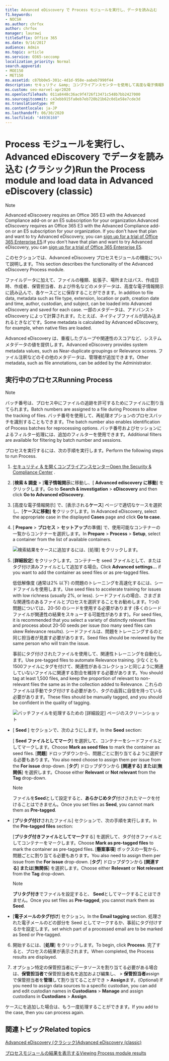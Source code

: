 ```yaml
---
title: Advanced eDiscovery で Process モジュールを実行し、データを読み込む
f1.keywords:
- NOCSH
ms.author: chrfox
author: chrfox
manager: laurawi
titleSuffix: Office 365
ms.date: 9/14/2017
audience: Admin
ms.topic: article
ms.service: O365-seccomp
localization_priority: Normal
search.appverid:
- MOE150
- MET150
ms.assetid: c87bb0e5-301c-4d1d-958e-aabeb7990f44
description: セキュリティ &amp; コンプライアンスセンターを使用して高度な電子情報開示にアクセスし、ケースに対して Process モジュールを実行する方法について説明します。
ms.custom: seo-marvel-apr2020
ms.openlocfilehash: 011a8448c36ac9f4726f13471c548b7bb2427000
ms.sourcegitcommit: c43ebb915fa0eb7eb720b21b62c0d1e58e7cde3d
ms.translationtype: MT
ms.contentlocale: ja-JP
ms.lasthandoff: 06/30/2020
ms.locfileid: "44936160"
---
```

# <a name="run-the-process-module-and-load-data-in-advanced-ediscovery-classic"></a><span data-ttu-id="ceb44-103">Process モジュールを実行し、Advanced eDiscovery でデータを読み込む (クラシック)</span><span class="sxs-lookup"><span data-stu-id="ceb44-103">Run the Process module and load data in Advanced eDiscovery (classic)</span></span>

> [!NOTE]
> <span data-ttu-id="ceb44-104">Advanced eDiscovery requires an Office 365 E3 with the Advanced Compliance add-on or an E5 subscription for your organization.</span><span class="sxs-lookup"><span data-stu-id="ceb44-104">Advanced eDiscovery requires an Office 365 E3 with the Advanced Compliance add-on or an E5 subscription for your organization.</span></span> <span data-ttu-id="ceb44-105">If you don't have that plan and want to try Advanced eDiscovery, you can [sign up for a trial of Office 365 Enterprise E5](https://go.microsoft.com/fwlink/p/?LinkID=698279).</span><span class="sxs-lookup"><span data-stu-id="ceb44-105">If you don't have that plan and want to try Advanced eDiscovery, you can [sign up for a trial of Office 365 Enterprise E5](https://go.microsoft.com/fwlink/p/?LinkID=698279).</span></span> 
  
<span data-ttu-id="ceb44-106">このセクションでは、Advanced eDiscovery プロセスモジュールの機能について説明します。</span><span class="sxs-lookup"><span data-stu-id="ceb44-106">This section describes the functionality of the Advanced eDiscovery Process module.</span></span> 
  
<span data-ttu-id="ceb44-107">ファイルデータに加えて、ファイルの種類、拡張子、場所またはパス、作成日時、作成者、保管担当者、および件名などのメタデータは、高度な電子情報開示に読み込んで、各ケースごとに保存することができます。</span><span class="sxs-lookup"><span data-stu-id="ceb44-107">In addition to file data, metadata such as file type, extension, location or path, creation date and time, author, custodian, and subject, can be loaded into Advanced eDiscovery and saved for each case.</span></span> <span data-ttu-id="ceb44-108">一部のメタデータは、アドバンスト eDiscovery によって計算されます。たとえば、ネイティブファイルが読み込まれるときなどです。</span><span class="sxs-lookup"><span data-stu-id="ceb44-108">Some metadata is calculated by Advanced eDiscovery, for example, when native files are loaded.</span></span> 
  
<span data-ttu-id="ceb44-109">Advanced eDiscovery は、重複したグループや関連性のスコアなど、システムメタデータの値を提供します。</span><span class="sxs-lookup"><span data-stu-id="ceb44-109">Advanced eDiscovery provides system metadata values, such as Near-duplicate groupings or Relevance scores.</span></span> <span data-ttu-id="ceb44-110">ファイル注釈などのその他のメタデータは、管理者が追加できます。</span><span class="sxs-lookup"><span data-stu-id="ceb44-110">Other metadata, such as file annotations, can be added by the Administrator.</span></span> 
  
## <a name="running-process"></a><span data-ttu-id="ceb44-111">実行中のプロセス</span><span class="sxs-lookup"><span data-stu-id="ceb44-111">Running Process</span></span>

> [!NOTE]
> <span data-ttu-id="ceb44-112">バッチ番号は、プロセス中にファイルの追跡を許可するためにファイルに割り当てられます。</span><span class="sxs-lookup"><span data-stu-id="ceb44-112">Batch numbers are assigned to a file during Process to allow the tracking of files.</span></span> <span data-ttu-id="ceb44-113">バッチ番号を使用して、再処理オプションのプロセスバッチを識別することもできます。</span><span class="sxs-lookup"><span data-stu-id="ceb44-113">The batch number also enables identification of Process batches for reprocessing options.</span></span> <span data-ttu-id="ceb44-114">バッチ番号およびセッションによるフィルター処理には、追加のフィルターを使用できます。</span><span class="sxs-lookup"><span data-stu-id="ceb44-114">Additional filters are available for filtering by batch number and sessions.</span></span> 
  
<span data-ttu-id="ceb44-115">プロセスを実行するには、次の手順を実行します。</span><span class="sxs-lookup"><span data-stu-id="ceb44-115">Perform the following steps to run Process.</span></span>
  
1. <span data-ttu-id="ceb44-116">[セキュリティ &amp; を開くコンプライアンスセンター](go-to-the-securitycompliance-center.md)</span><span class="sxs-lookup"><span data-stu-id="ceb44-116">[Open the Security &amp; Compliance Center](go-to-the-securitycompliance-center.md) .</span></span> 
    
2. <span data-ttu-id="ceb44-117">[**検索 &amp; 調査** \> ]**電子情報開示**に移動し、[ **Advanced ediscovery に移動**] をクリックします。</span><span class="sxs-lookup"><span data-stu-id="ceb44-117">Go to **Search &amp; investigation** \> **eDiscovery** and then click **Go to Advanced eDiscovery**.</span></span>
    
3. <span data-ttu-id="ceb44-118">[高度な電子情報開示] で、[表示される**ケース**] ページで適切なケースを選択し、[**ケースに移動] を**クリックします。</span><span class="sxs-lookup"><span data-stu-id="ceb44-118">In Advanced eDiscovery, select the appropriate case in the displayed **Cases** page and click **Go to case**.</span></span>
    
4. <span data-ttu-id="ceb44-119">[ **Prepare** \> **プロセス** \> **セットアップ**の準備] で、使用可能なコンテナーの一覧からコンテナーを選択します。</span><span class="sxs-lookup"><span data-stu-id="ceb44-119">In **Prepare** \> **Process** \> **Setup**, select a container from the list of available containers.</span></span>
    
    ![検索結果をケースに追加するには、[処理] をクリックします。](../media/50bdc55c-d378-4881-b302-31ef785fa359.png)
  
5. <span data-ttu-id="ceb44-121">[**詳細設定**] をクリックします。コンテナーを seed ファイルとして、またはタグ付け済みファイルとして追加する場合。</span><span class="sxs-lookup"><span data-stu-id="ceb44-121">Click **Advanced settings...** if you want to add the container as seed files or as pre-tagged files.</span></span> 
    
    <span data-ttu-id="ceb44-122">低低解像度 (通常は2% 以下) の問題のトレーニングを高速化するには、シードファイルを使用します。</span><span class="sxs-lookup"><span data-stu-id="ceb44-122">Use seed files to accelerate training for issues with low richness (usually 2%, or less).</span></span> <span data-ttu-id="ceb44-123">シードファイルの場合、さまざまな関連性のあるファイルとプロセスを選択することをお勧めします。1つの問題については、20-50 のシードを使用する必要があります (多くのシードファイルが関連性の結果をスキューする可能性があります)。</span><span class="sxs-lookup"><span data-stu-id="ceb44-123">For seed files, it is recommended that you select a variety of distinctly relevant files and process about 20-50 seeds per issue (too many seed files can skew Relevance results).</span></span> <span data-ttu-id="ceb44-124">シードファイルは、問題をトレーニングするのと同じ担当者が見直す必要があります。</span><span class="sxs-lookup"><span data-stu-id="ceb44-124">Seed files should be reviewed by the same person who will train the issue.</span></span>
    
    <span data-ttu-id="ceb44-125">事前にタグ付けされたファイルを使用して、関連性トレーニングを自動化します。</span><span class="sxs-lookup"><span data-stu-id="ceb44-125">Use pre-tagged files to automate Relevance training.</span></span> <span data-ttu-id="ceb44-126">少なくとも1500ファイルにタグを付けて、関連性があるコレクションと同じように関連していないファイルに関連する割合を維持する必要があります。</span><span class="sxs-lookup"><span data-stu-id="ceb44-126">You should tag at least 1,500 files, and keep the proportion of relevant to non-relevant files the same as in the collection added to Relevance.</span></span> <span data-ttu-id="ceb44-127">これらのファイルは手動でタグ付けする必要があり、タグの品質に自信を持っている必要があります。</span><span class="sxs-lookup"><span data-stu-id="ceb44-127">These files should be manually tagged, and you should be confident in the quality of tagging.</span></span>
    
    ![バッチファイルを処理するための [詳細設定] ページのスクリーンショット](../media/3c25cb78-4484-41e5-bd34-3753c7ab6cf2.jpg)
  
  - <span data-ttu-id="ceb44-129">[ **Seed** ] セクションで、次のようにします。</span><span class="sxs-lookup"><span data-stu-id="ceb44-129">In the **Seed** section:</span></span> 
    
    <span data-ttu-id="ceb44-130">[ **Seed ファイルとしてマーク**] を選択して、コンテナーをシードファイルとしてマークします。</span><span class="sxs-lookup"><span data-stu-id="ceb44-130">Choose **Mark as seed files** to mark the container as seed files.</span></span> <span data-ttu-id="ceb44-131">[**問題**] ドロップダウンから、問題ごとに割り当てるように選択する必要もあります。</span><span class="sxs-lookup"><span data-stu-id="ceb44-131">You also need choose to assign them per issue from the **For issue** drop-down.</span></span> <span data-ttu-id="ceb44-132">[**タグ**] ドロップダウンから **[関連する] または**[**無関係**] を選択します。</span><span class="sxs-lookup"><span data-stu-id="ceb44-132">Choose either **Relevant** or **Not relevant** from the **Tag** drop-down.</span></span> 
    
    > [!NOTE]
    > <span data-ttu-id="ceb44-133">ファイルを**Seed**として設定すると、**あらかじめタグ**付けされたマークを付けることはできません。</span><span class="sxs-lookup"><span data-stu-id="ceb44-133">Once you set files as **Seed**, you cannot mark them as **Pre-tagged**.</span></span> 
  
  - <span data-ttu-id="ceb44-134">[**プリタグ付け**されたファイル] セクションで、次の手順を実行します。</span><span class="sxs-lookup"><span data-stu-id="ceb44-134">In the **Pre-tagged files** section:</span></span> 
    
    <span data-ttu-id="ceb44-135">[**プリタグ付きファイルとしてマーク**する] を選択して、タグ付きファイルとしてコンテナーをマークします。</span><span class="sxs-lookup"><span data-stu-id="ceb44-135">Choose **Mark as pre-tagged files** to mark the container as pre-tagged files.</span></span> <span data-ttu-id="ceb44-136">[**懸案事項**] ボックスの一覧から、問題ごとに割り当てる必要もあります。</span><span class="sxs-lookup"><span data-stu-id="ceb44-136">You also need to assign them per issue from the **For issue** drop-down.</span></span> <span data-ttu-id="ceb44-137">[**タグ**] ドロップダウンから **[関連する] または**[**無関係**] を選択します。</span><span class="sxs-lookup"><span data-stu-id="ceb44-137">Choose either **Relevant** or **Not relevant** from the **Tag** drop-down.</span></span> 
    
    > [!NOTE]
    > <span data-ttu-id="ceb44-138">**プリタグ付き**でファイルを設定すると、 **Seed**としてマークすることはできません。</span><span class="sxs-lookup"><span data-stu-id="ceb44-138">Once you set files as **Pre-tagged**, you cannot mark them as **Seed**.</span></span> 
  
  - <span data-ttu-id="ceb44-139">[**電子メールのタグ付け**] セクション。</span><span class="sxs-lookup"><span data-stu-id="ceb44-139">In the **Email tagging** section.</span></span> <span data-ttu-id="ceb44-140">処理された電子メールのどの部分を Seed としてマークするか、事前にタグ付けするかを設定します。</span><span class="sxs-lookup"><span data-stu-id="ceb44-140">set which part of a processed email are to be marked as Seed or Pre-tagged.</span></span> 
    
6. <span data-ttu-id="ceb44-141">開始するには、[**処理**] をクリックします。</span><span class="sxs-lookup"><span data-stu-id="ceb44-141">To begin, click **Process**.</span></span> <span data-ttu-id="ceb44-142">完了すると、プロセスの結果が表示されます。</span><span class="sxs-lookup"><span data-stu-id="ceb44-142">When completed, the Process results are displayed.</span></span>
    
7. <span data-ttu-id="ceb44-143">オプション特定の保管担当者にデータソースを割り当てる必要がある場合は、**保管担当者**で保管担当者名を追加および編集し、 \> **保管担当者**assign で保管担当者を**管理**して割り当てることができ \> **Assign**ます。</span><span class="sxs-lookup"><span data-stu-id="ceb44-143">(Optional) If you need to assign data sources to a specific custodian, you can add and edit custodian names in **Custodians** \> **Manage** and assign custodians in **Custodians** \> **Assign**.</span></span> 
    
<span data-ttu-id="ceb44-144">ケースにを追加した場合は、もう一度処理することができます。</span><span class="sxs-lookup"><span data-stu-id="ceb44-144">If you add to the case, then you can process again.</span></span>
  
## <a name="related-topics"></a><span data-ttu-id="ceb44-145">関連トピック</span><span class="sxs-lookup"><span data-stu-id="ceb44-145">Related topics</span></span>

[<span data-ttu-id="ceb44-146">Advanced eDiscovery (クラシック)</span><span class="sxs-lookup"><span data-stu-id="ceb44-146">Advanced eDiscovery (classic)</span></span>](office-365-advanced-ediscovery.md)
  
[<span data-ttu-id="ceb44-147">プロセスモジュールの結果を表示する</span><span class="sxs-lookup"><span data-stu-id="ceb44-147">Viewing Process module results</span></span>](view-process-module-results-in-advanced-ediscovery.md)

